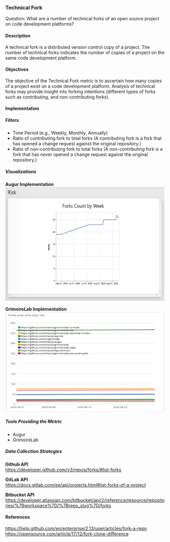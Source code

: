 ### Technical Fork
Question: What are a number of technical forks of an open source project on code development platforms?

#### Description
A technical fork is a distributed version control copy of a project. The number of technical forks indicates the number of copies of a project on the same code development platform.

#### Objectives
The objective of the Technical Fork metric is to ascertain how many copies of a project exist on a code development platform. Analysis of technical forks may provide insight into forking intentions (different types of forks such as contributing, and non-contributing forks).

#### Implementation

##### Filters
* Time Period (e.g., Weekly, Monthly, Annually)  
* Ratio of contributing fork to total forks (A contributing fork is a fork that has opened a change request against the original repository.)  
* Ratio of non-contributing fork to total forks (A non-contributing fork is a fork that has never opened a change request against the original repository.)  

##### Visualizations
**Augur Implementation**  
![Augur Implementation](images/technical-fork_augur-fork.png)

**GrimoireLab Implementation**  
![GrimoireLab Implementation](images/technical-fork_grimoirelab-fork.png)

##### Tools Providing the Metric  
* Augur  
* GrimoireLab  

##### Data Collection Strategies
**Github API**  
https://developer.github.com/v3/repos/forks/#list-forks

**GitLab API**  
https://docs.gitlab.com/ee/api/projects.html#list-forks-of-a-project

**Bitbucket API**  
https://developer.atlassian.com/bitbucket/api/2/reference/resource/repositories/%7Bworkspace%7D/%7Brepo_slug%7D/forks

#### References
https://help.github.com/en/enterprise/2.13/user/articles/fork-a-repo
https://opensource.com/article/17/12/fork-clone-difference
